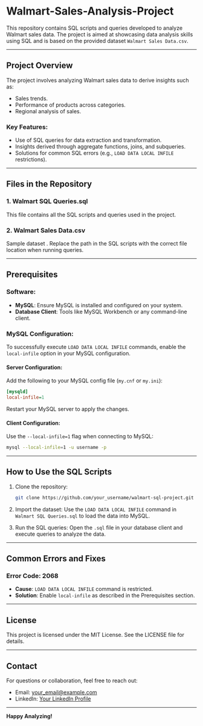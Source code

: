 # Walmart-Sales-Analysis-Project

This repository contains SQL scripts and queries developed to analyze Walmart sales data. The project is aimed at showcasing data analysis skills using SQL and is based on the provided dataset `Walmart Sales Data.csv`.

---

## Project Overview

The project involves analyzing Walmart sales data to derive insights such as:
- Sales trends.
- Performance of products across categories.
- Regional analysis of sales.

### Key Features:
- Use of SQL queries for data extraction and transformation.
- Insights derived through aggregate functions, joins, and subqueries.
- Solutions for common SQL errors (e.g., `LOAD DATA LOCAL INFILE` restrictions).

---

## Files in the Repository

### 1. **Walmart SQL Queries.sql**
This file contains all the SQL scripts and queries used in the project.

### 2. **Walmart Sales Data.csv**
Sample dataset . Replace the path in the SQL scripts with the correct file location when running queries.

---

## Prerequisites

### Software:
- **MySQL**: Ensure MySQL is installed and configured on your system.
- **Database Client**: Tools like MySQL Workbench or any command-line client.

### MySQL Configuration:
To successfully execute `LOAD DATA LOCAL INFILE` commands, enable the `local-infile` option in your MySQL configuration.

#### Server Configuration:
Add the following to your MySQL config file (`my.cnf` or `my.ini`):
```ini
[mysqld]
local-infile=1
```
Restart your MySQL server to apply the changes.

#### Client Configuration:
Use the `--local-infile=1` flag when connecting to MySQL:
```bash
mysql --local-infile=1 -u username -p
```

---

## How to Use the SQL Scripts

1. Clone the repository:
   ```bash
   git clone https://github.com/your_username/walmart-sql-project.git
   ```

2. Import the dataset:
   Use the `LOAD DATA LOCAL INFILE` command in `Walmart SQL Queries.sql` to load the data into MySQL.

3. Run the SQL queries:
   Open the `.sql` file in your database client and execute queries to analyze the data.

---

## Common Errors and Fixes

### Error Code: 2068
- **Cause**: `LOAD DATA LOCAL INFILE` command is restricted.
- **Solution**: Enable `local-infile` as described in the Prerequisites section.

---

## License
This project is licensed under the MIT License. See the LICENSE file for details.

---

## Contact
For questions or collaboration, feel free to reach out:
- Email: [your_email@example.com](mailto:adityagehlot@gmail.com)
- LinkedIn: [Your LinkedIn Profile](https://linkedin.com/in/yourprofile)

---

**Happy Analyzing!**

